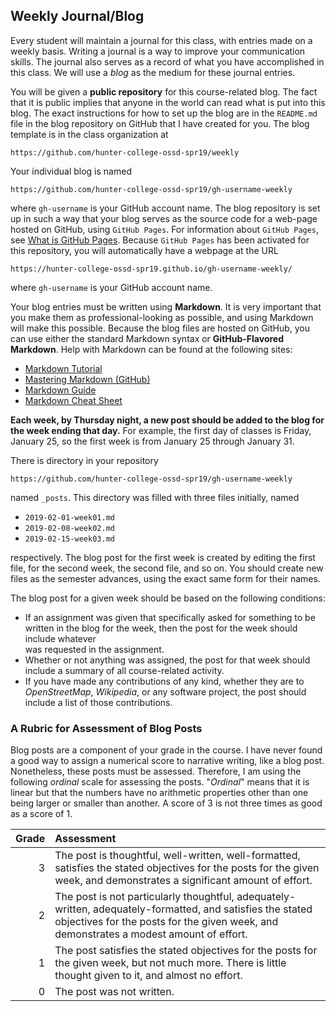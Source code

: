 ## Weekly Journal/Blog
Every student will maintain a journal for this class, with entries made on a weekly basis. 
Writing a journal is a way to improve your communication skills. The journal also 
serves as a record of what you have accomplished in this class. We will use a 
*blog* as the medium for these journal entries.

You will be given a **public repository** for this course-related blog.
The fact that it is public implies that anyone in the world can read what is
put into this blog. The exact instructions for how to set up the blog are in the
`README.md` file in the blog repository on GitHub that I have created for you.
The blog template is in the class organization at 

`https://github.com/hunter-college-ossd-spr19/weekly`

Your individual blog is named 

`https://github.com/hunter-college-ossd-spr19/gh-username-weekly`
    
where `gh-username`  is your GitHub account name. The blog repository is set up 
in such a way that your blog serves as the source code for a web-page hosted on
GitHub, using `GitHub Pages`. For information about `GitHub Pages`, see 
[What is GitHub Pages](https://help.github.com/articles/what-is-github-pages/).
Because `GitHub Pages` has been activated for this repository, you will automatically 
have a webpage at the URL

    https://hunter-college-ossd-spr19.github.io/gh-username-weekly/

where `gh-username`  is your GitHub account name. 

Your blog entries must be written using **Markdown**. It is very important that you make them
as professional-looking as possible, and using Markdown will make this possible. Because
the blog files are hosted on GitHub, you can use either the standard Markdown syntax or 
**GitHub-Flavored Markdown**. Help with Markdown can be found at the following sites:

* [Markdown Tutorial](https://www.markdowntutorial.com/)
* [Mastering Markdown (GitHub)](https://guides.github.com/features/mastering-markdown/ )
* [Markdown Guide](https://www.markdownguide.org/cheat-sheet)
* [Markdown Cheat Sheet](https://github.com/adam-p/markdown-here/wiki/Markdown-Cheatsheet)

**Each week, by Thursday night, a new post should be added to the blog for the
week ending that day.** For example, the first day of classes is Friday, January 25,
so the first week is from January 25 through January 31.

There is directory in your repository 

`https://github.com/hunter-college-ossd-spr19/gh-username-weekly`

named `_posts`. This directory was filled with  three files initially, named

* `2019-02-01-week01.md`
* `2019-02-08-week02.md`
* `2019-02-15-week03.md`

respectively. The blog post for the first week is created by editing the first file, 
for the second week, the second file, and so on. You should create new files as the
semester advances, using the exact same form for their names.

The blog post for a given week should be based on the following conditions:

* If an assignment was given that specifically asked for something to be written
    in the blog for the week, then the post for the week should include whatever\
    was requested in the assignment.
* Whether or not anything was assigned, the post for that week should include
      a summary of all course-related activity.
* If you have made any contributions of any kind, whether they are to 
  *OpenStreetMap*, *Wikipedia*, or any software project, the post should
   include a list of those contributions.
      
### A Rubric for Assessment of Blog Posts
Blog posts are a component of your grade in the course.  I have never found a
good way to assign a numerical score to narrative writing, like a blog post.
Nonetheless, these posts must be assessed. Therefore, I am using the following
*ordinal* scale for assessing the posts. "*Ordinal*" means that it is linear but that
the numbers have no arithmetic properties other than one being larger or smaller than
another. A score of 3 is not three times as good as a score of 1.

| Grade | Assessment |
|---:|:----|
| 3 | The post is thoughtful, well-written, well-formatted, satisfies the stated objectives for the posts for the given week, and demonstrates a significant amount of effort. |
| 2 | The post is not particularly thoughtful,  adequately-written, adequately-formatted,  and satisfies the stated objectives for the posts  for the given week, and demonstrates a modest amount of effort. |
| 1 |  The post satisfies the stated objectives for the posts for the given week, but not much more. There is little thought given to it, and almost no effort. |
| 0 |  The post was not written. |
